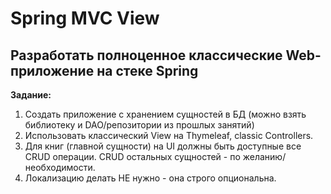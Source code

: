 # Spring MVC View 
## Разработать полноценное классические Web-приложение на стеке Spring
**Задание:** 
1. Создать приложение с хранением сущностей в БД (можно взять библиотеку и DAO/репозитории из прошлых занятий)
1. Использовать классический View на Thymeleaf, classic Controllers.
1. Для книг (главной сущности) на UI должны быть доступные все CRUD операции. CRUD остальных сущностей - по желанию/необходимости.
1. Локализацию делать НЕ нужно - она строго опциональна.
